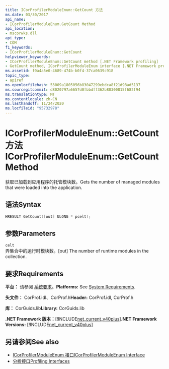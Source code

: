 ```yaml
---
title: ICorProfilerModuleEnum::GetCount 方法
ms.date: 03/30/2017
api_name:
- ICorProfilerModuleEnum.GetCount Method
api_location:
- mscorwks.dll
api_type:
- COM
f1_keywords:
- ICorProfilerModuleEnum::GetCount
helpviewer_keywords:
- ICorProfilerModuleEnum::GetCount method [.NET Framework profiling]
- GetCount method, ICorProfilerModuleEnum interface [.NET Framework profiling]
ms.assetid: f0a4a5e0-4689-474b-b0f4-37ca0639c918
topic_type:
- apiref
ms.openlocfilehash: 53009a1805056b83047299ebdca8f21d98ad5137
ms.sourcegitcommit: d8020797a6657d0fbbdff362b80300815f682f94
ms.translationtype: MT
ms.contentlocale: zh-CN
ms.lasthandoff: 11/24/2020
ms.locfileid: "95732978"
---
```

# <a name="icorprofilermoduleenumgetcount-method"></a><span data-ttu-id="db0aa-102">ICorProfilerModuleEnum::GetCount 方法</span><span class="sxs-lookup"><span data-stu-id="db0aa-102">ICorProfilerModuleEnum::GetCount Method</span></span>

<span data-ttu-id="db0aa-103">获取已加载到应用程序的托管模块数。</span><span class="sxs-lookup"><span data-stu-id="db0aa-103">Gets the number of managed modules that were loaded into the application.</span></span>  
  
## <a name="syntax"></a><span data-ttu-id="db0aa-104">语法</span><span class="sxs-lookup"><span data-stu-id="db0aa-104">Syntax</span></span>  
  
```cpp  
HRESULT GetCount([out] ULONG * pcelt);  
```  
  
## <a name="parameters"></a><span data-ttu-id="db0aa-105">参数</span><span class="sxs-lookup"><span data-stu-id="db0aa-105">Parameters</span></span>  

 `celt`  
 <span data-ttu-id="db0aa-106">弄集合中的运行时模块数。</span><span class="sxs-lookup"><span data-stu-id="db0aa-106">[out] The number of runtime modules in the collection.</span></span>  
  
## <a name="requirements"></a><span data-ttu-id="db0aa-107">要求</span><span class="sxs-lookup"><span data-stu-id="db0aa-107">Requirements</span></span>  

 <span data-ttu-id="db0aa-108">**平台：** 请参阅 [系统要求](../../get-started/system-requirements.md)。</span><span class="sxs-lookup"><span data-stu-id="db0aa-108">**Platforms:** See [System Requirements](../../get-started/system-requirements.md).</span></span>  
  
 <span data-ttu-id="db0aa-109">**头文件：** CorProf.idl、CorProf.h</span><span class="sxs-lookup"><span data-stu-id="db0aa-109">**Header:** CorProf.idl, CorProf.h</span></span>  
  
 <span data-ttu-id="db0aa-110">**库：** CorGuids.lib</span><span class="sxs-lookup"><span data-stu-id="db0aa-110">**Library:** CorGuids.lib</span></span>  
  
 <span data-ttu-id="db0aa-111">**.NET Framework 版本：**[!INCLUDE[net_current_v40plus](../../../../includes/net-current-v40plus-md.md)]</span><span class="sxs-lookup"><span data-stu-id="db0aa-111">**.NET Framework Versions:** [!INCLUDE[net_current_v40plus](../../../../includes/net-current-v40plus-md.md)]</span></span>  
  
## <a name="see-also"></a><span data-ttu-id="db0aa-112">另请参阅</span><span class="sxs-lookup"><span data-stu-id="db0aa-112">See also</span></span>

- [<span data-ttu-id="db0aa-113">ICorProfilerModuleEnum 接口</span><span class="sxs-lookup"><span data-stu-id="db0aa-113">ICorProfilerModuleEnum Interface</span></span>](icorprofilermoduleenum-interface.md)
- [<span data-ttu-id="db0aa-114">分析接口</span><span class="sxs-lookup"><span data-stu-id="db0aa-114">Profiling Interfaces</span></span>](profiling-interfaces.md)
